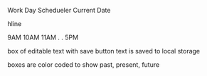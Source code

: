 Work Day Schedueler
Current Date

hline

9AM
10AM
11AM
.
.
5PM

box of editable text with save button
text is saved to local storage

boxes are color coded to show past, present, future